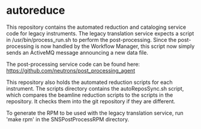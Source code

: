 autoreduce
==========

This repository contains the automated reduction and cataloging service code for legacy instruments.
The legacy translation service expects a script in /usr/bin/process_run.sh to perform the post-processing.
Since the post-processing is now handled by the Workflow Manager, this script now simply sends an ActiveMQ message
announcing a new data file.

The post-processing service code can be found here: https://github.com/neutrons/post_processing_agent


This repository also holds the automated reduction scripts for each instrument.
The scripts directory contains the autoReposSync.sh script, which compares the beamline 
reduction scripts to the scripts in the repository. 
It checks them into the git repository if they are different.



To generate the RPM to be used with the legacy translation service, run 'make rpm' in the SNSPostProcessRPM directory.



